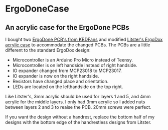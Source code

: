 # ErgoDoneCase
An acrylic case for the ErgoDone PCBs
---
I bought two [ErgoDone PCB's from KBDFans](https://kbdfans.myshopify.com/collections/pcb/products/ergodone-keyboard-pcb-1pcs-free-shipping?variant=37178300237) and modified [Litster's ErgoDox acrylic case](https://github.com/bishboria/ErgoDox) to accommodate the changed PCBs. The PCBs are a little different to the standard ErgoDox design:

* Microcontroller is an Arduino Pro Micro instead of Teensy.
* Microcontroller is on left handside instead of right handside.
* IO expander changed from MCP23018 to MCP23017.
* IO expander is now on the right handside.
* Resistors have changed place and orientation.
* LEDs are located on the lefthandside on the top right.

Like Litster's, 3mm acrylic should be used for layers 1 and 5, and 4mm acrylic for the middle layers.
I only had 3mm acrylic so I added nuts between layers 2 and 3 to reaise the PCB. 20mm screws were perfect.

If you want the design without a handrest, replace the bottom half of my designs with the bottom edge of the handrestless designs from Litster. 